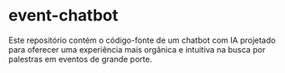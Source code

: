 # event-chatbot
Este repositório contém o código-fonte de um chatbot com IA projetado para oferecer uma experiência mais orgânica e intuitiva na busca por palestras em eventos de grande porte.
